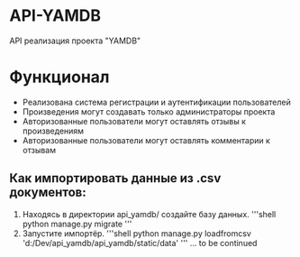 # API-YAMDB
API реализация проекта "YAMDB"

# Функционал
- Реализована система регистрации и аутентификации пользователей
- Произведения могут создавать только администраторы проекта
- Авторизованные пользователи могут оставлять отзывы к произведениям
- Авторизованные пользователи могут оставлять комментарии к отзывам

## Как импортировать данные из .csv документов:
1. Находясь в директории api_yamdb/ cоздайте базу данных.
'''shell
    python manage.py migrate
'''
2. Запустите импортёр.
'''shell
    python manage.py loadfromcsv 'd:/Dev/api_yamdb/api_yamdb/static/data'
'''
... to be continued